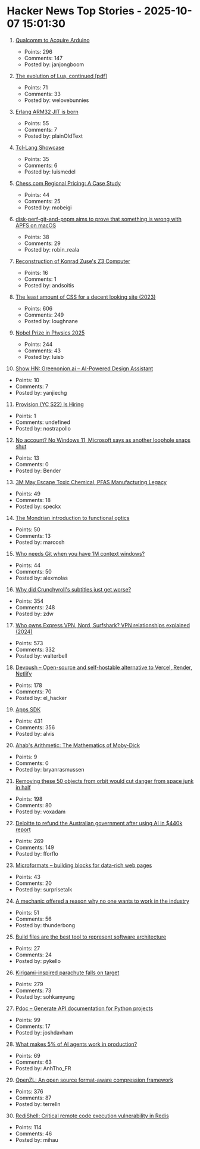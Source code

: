 # Hacker News Top Stories - 2025-10-07 15:01:30

1. [Qualcomm to Acquire Arduino](https://www.qualcomm.com/news/releases/2025/10/qualcomm-to-acquire-arduino-accelerating-developers--access-to-i)
   - Points: 296
   - Comments: 147
   - Posted by: janjongboom

2. [The evolution of Lua, continued [pdf]](https://www.lua.org/doc/cola.pdf)
   - Points: 71
   - Comments: 33
   - Posted by: welovebunnies

3. [Erlang ARM32 JIT is born](https://www.grisp.org/blog/posts/2025-10-07-jit-arm32.3)
   - Points: 55
   - Comments: 7
   - Posted by: plainOldText

4. [Tcl-Lang Showcase](https://wiki.tcl-lang.org/page/Showcase)
   - Points: 35
   - Comments: 6
   - Posted by: luismedel

5. [Chess.com Regional Pricing: A Case Study](https://mobeigi.com/blog/economics/chesscom-regional-pricing/)
   - Points: 44
   - Comments: 25
   - Posted by: mobeigi

6. [disk-perf-git-and-pnpm aims to prove that something is wrong with APFS on macOS](https://github.com/NullVoxPopuli/disk-perf-git-and-pnpm)
   - Points: 38
   - Comments: 29
   - Posted by: robin_reala

7. [Reconstruction of Konrad Zuse's Z3 Computer](https://dcmlr.inf.fu-berlin.de/rojas/index.html%3Fp=560.html)
   - Points: 16
   - Comments: 1
   - Posted by: andsoitis

8. [The least amount of CSS for a decent looking site (2023)](https://thecascade.dev/article/least-amount-of-css/)
   - Points: 606
   - Comments: 249
   - Posted by: loughnane

9. [Nobel Prize in Physics 2025](https://www.nobelprize.org/prizes/physics/2025/popular-information/)
   - Points: 244
   - Comments: 43
   - Posted by: luisb

10. [Show HN: Greenonion.ai – AI-Powered Design Assistant](https://exuberant-premise-723012.framer.app/)
   - Points: 10
   - Comments: 7
   - Posted by: yanjiechg

11. [Provision (YC S22) Is Hiring](https://www.ycombinator.com/companies/provision/jobs/JJ9fZxg-fullstack-software-engineer-in-person-toronto-canada)
   - Points: 1
   - Comments: undefined
   - Posted by: nostrapollo

12. [No account? No Windows 11, Microsoft says as another loophole snaps shut](https://www.theregister.com/2025/10/07/windows_11_local_account_loophole/)
   - Points: 13
   - Comments: 0
   - Posted by: Bender

13. [3M May Escape Toxic Chemical, PFAS Manufacturing Legacy](https://www.bloomberg.com/features/2025-3m-pfas-toxic-legacy-turnaround/)
   - Points: 49
   - Comments: 18
   - Posted by: speckx

14. [The Mondrian introduction to functional optics](http://marcosh.github.io/post/2025/10/07/the-mondrian-introduction-to-functional-optics.html)
   - Points: 50
   - Comments: 13
   - Posted by: marcosh

15. [Who needs Git when you have 1M context windows?](https://www.alexmolas.com/2025/07/28/unexpected-benefit-llm.html)
   - Points: 44
   - Comments: 50
   - Posted by: alexmolas

16. [Why did Crunchyroll's subtitles just get worse?](https://animebythenumbers.substack.com/p/worse-crunchyroll-subtitles)
   - Points: 354
   - Comments: 248
   - Posted by: zdw

17. [Who owns Express VPN, Nord, Surfshark? VPN relationships explained (2024)](https://windscribe.com/blog/the-vpn-relationship-map/)
   - Points: 573
   - Comments: 332
   - Posted by: walterbell

18. [Devpush – Open-source and self-hostable alternative to Vercel, Render, Netlify](https://github.com/hunvreus/devpush)
   - Points: 178
   - Comments: 70
   - Posted by: el_hacker

19. [Apps SDK](https://developers.openai.com/apps-sdk/)
   - Points: 431
   - Comments: 356
   - Posted by: alvis

20. [Ahab's Arithmetic: The Mathematics of Moby-Dick](https://scholarship.claremont.edu/cgi/viewcontent.cgi?article=1720&context=jhm)
   - Points: 9
   - Comments: 0
   - Posted by: bryanrasmussen

21. [Removing these 50 objects from orbit would cut danger from space junk in half](https://arstechnica.com/space/2025/10/everyone-but-china-has-pretty-much-stopped-littering-in-low-earth-orbit/)
   - Points: 198
   - Comments: 80
   - Posted by: voxadam

22. [Deloitte to refund the Australian government after using AI in $440k report](https://www.theguardian.com/australia-news/2025/oct/06/deloitte-to-pay-money-back-to-albanese-government-after-using-ai-in-440000-report)
   - Points: 269
   - Comments: 149
   - Posted by: fforflo

23. [Microformats – building blocks for data-rich web pages](https://microformats.org)
   - Points: 43
   - Comments: 20
   - Posted by: surprisetalk

24. [A mechanic offered a reason why no one wants to work in the industry](https://www.motor1.com/news/774805/ford-ceo-complains-shortage-mechanics/)
   - Points: 51
   - Comments: 56
   - Posted by: thunderbong

25. [Build files are the best tool to represent software architecture](https://blogsystem5.substack.com/p/you-are-holding-build-files-wrong)
   - Points: 27
   - Comments: 24
   - Posted by: pykello

26. [Kirigami-inspired parachute falls on target](https://physicsworld.com/a/kirigami-inspired-parachute-falls-on-target/)
   - Points: 279
   - Comments: 73
   - Posted by: sohkamyung

27. [Pdoc – Generate API documentation for Python projects](https://pdoc.dev/)
   - Points: 99
   - Comments: 17
   - Posted by: joshdavham

28. [What makes 5% of AI agents work in production?](https://www.motivenotes.ai/p/what-makes-5-of-ai-agents-actually)
   - Points: 69
   - Comments: 63
   - Posted by: AnhTho_FR

29. [OpenZL: An open source format-aware compression framework](https://engineering.fb.com/2025/10/06/developer-tools/openzl-open-source-format-aware-compression-framework/)
   - Points: 376
   - Comments: 87
   - Posted by: terrelln

30. [RediShell: Critical remote code execution vulnerability in Redis](https://www.wiz.io/blog/wiz-research-redis-rce-cve-2025-49844)
   - Points: 114
   - Comments: 46
   - Posted by: mihau

